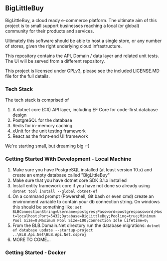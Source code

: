 ## BigLittleBuy


BigLittleBuy, a cloud ready e-commerce platform. The ultimate aim of this project is to small support businesses reaching a local (or global) community for their products and services.

Ultimately this software should be able to host a single store, or any number of stores, given the right underlying cloud infrastructure.

This repository contains the API, Domain / data layer and related unit tests. The UI will be served from a different repository.

This project is licensed under GPLv3, please see the included LICENSE.MD file for the full details.

### Tech Stack

The tech stack is comprised of

  1. A dotnet core (C#) API layer, including EF Core for code-first database design
  2. PostgreSQL for the database
  3. Redis for in-memory caching
  4. xUnit for the unit testing framework
  5. React as the front-end UI framework

We're starting small, but dreaming big :-) 


### Getting Started With Development - Local Machine

  1. Make sure you have PostgreSQL installed (at least version 10.x) and create an empty database called "BigLittleBuy"
  2. Make sure that you have dotnet core SDK 3.1.x installed
  3. Install entity framework core if you have not done so already using `dotnet tool install --global dotnet-ef`
  4. On a command prompt (Powershell, Git bash or even cmd) create an environment variable to contain your db connection string. On windows this should be something like: 
   `set BLBConnectionString=Username=postgres;Password=postgrespassword;Host=localhost;Port=5432;Database=BigLittleBuy;Pooling=true;Minimum Pool Size=0;Maximum Pool Size=100;Connection Idle Lifetime=0;`
  5. From the BLB.Domain.Net directory run the database migrations: `dotnet ef database update --startup-project ..\BLB.Api.Net\BLB.Api.Net.csproj`
  6. MORE TO COME...
  

### Getting Started - Docker
